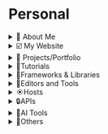 # Personal

<details>
  <summary>🚀 About Me</summary>

🔆Hi, I'm Ifeanyi, a dynamic and solutions-driven Cybersecurity Analyst and Enthusiast, and Cloud Engineer with a strong background in Software Engineering and Business Analysis. I’m passionate about securing cloud environments, protecting networks, applications and systems, and ensuring compliance with industry standards.

- [ ] 📌Cloud Software Engineering & Software Development
  - [ ] ⚡Designed scalable web applications using Python, Django, and REST APIs, ensuring high performance and security.
  - [ ] ⚡Built dynamic, user-centric interfaces with React, improving user experience across platforms.
  - [ ] ⚡Developed and maintained secure APIs with Django Rest Framework (DRF), Node.js, and Next.js.
- [ ] 📌Cybersecurity & SOC Experience
  - [ ] ⚡Conducted threat detection and incident response using Splunk and network monitoring tools.
  - [ ] ⚡Performed penetration testing with Nmap, Nessus, and Metasploit to assess system vulnerabilities.
  - [ ] ⚡Ensured compliance with NIST, MITRE ATT&CK, ISO 27001, and PCI-DSS frameworks.
  - [ ] ⚡Investigated digital evidence using forensic tools to identify security breaches.
  - [ ] ⚡Applied GRC principles to align security policies with organizational goals and maintain compliance.

</details>

<details>
  <summary>☑️ My Website</summary>

- [ ] [https://ifeanyiomeata.com/](https://ifeanyiomeata.com/)

</details>

<details>
  <summary>💼 Projects/Portfolio</summary>

- [ ] [AWS PROJECTS](https://github.com/omeatai/AWS-LABS-IFEANYI)
- [ ] [AZURE PROJECTS](https://github.com/omeatai/AZURE-LABS-IFEANYI)
- [ ] [DJANGO-BLOG-APP](https://github.com/omeatai/project-django-blog-app)
- [ ] [REACT-FIREBASE-TODO-APP](https://github.com/omeatai/project-firebase-todo-app)
- [ ] [NEXT-OPEN-WEATHER-APP](https://github.com/omeatai/project-open-weather-app)
- [ ] [REACT-CHATBOT-APP](https://github.com/omeatai/project-chatbot-API)
- [ ] [REACT-MOVIE-SEARCH-APP](https://github.com/omeatai/project-movie-search-app)
- [ ] [REACT-QR-CODE-GENERATOR-APP](https://github.com/omeatai/project-qrcode-generator)
- [ ] [NEXT-MY-PORTFOLIO-APP](https://github.com/omeatai/project-next-my-portfolio)
- [ ] [MERN-PROJECT-LIBRARY-TRACKER](https://github.com/omeatai/project-mern-library-tracker)
- [ ] [MERN-PROJECT-AUTH-REDUX-TOOLKIT-APP](https://github.com/omeatai/project-mern-auth-redux)

</details>

<details>
  <summary>📂Tutorials</summary>

- [ ] [CLOUD & AI TUTORIALS](https://github.com/omeatai/Personal/blob/main/Tutorials/cloud/README.md)
- [ ] [CYBERSECURITY & NETWORKING TUTORIALS](https://github.com/omeatai/Personal/blob/main/Tutorials/cyber/README.md)
- [ ] [LINUX & WINDOWS TUTORIALS](https://github.com/omeatai/Personal/blob/main/Tutorials/linux/README.md)
- [ ] [PYTHON/DJANGO TUTORIALS](https://github.com/omeatai/Personal/blob/main/Tutorials/python/README.md)
- [ ] [HTML & CSS TUTORIALS](https://github.com/omeatai/Personal/blob/main/Tutorials/html_css/README.md)
- [ ] [JS/REACT/RN/NEXT/NODE TUTORIALS](https://github.com/omeatai/Personal/blob/main/Tutorials/react/README.md)
- [ ] [JAVA/SPRING TUTORIALS](https://github.com/omeatai/Personal/blob/main/Tutorials/java/README.md)
- [ ] [OTHERS](https://github.com/omeatai/Personal/blob/main/Tutorials/src/README.md)

</details>

<details>
  <summary>🏀Frameworks & Libraries</summary>

- [ ] [REACT](https://react.dev/learn)
- [ ] [NEXTJS](https://nextjs.org/docs)
- [ ] [EXPRESS](https://expressjs.com/en/starter/installing.html)
- [ ] [DJANGO](https://www.djangoproject.com/)
- [ ] [DJANGO REST FRAMEWORK](https://www.django-rest-framework.org/)
- [ ] [DJANGO REST FRAMEWORK API](https://www.django-rest-framework.org/api-guide/)
- [ ] [DJANGO REST FRAMEWORK AUTH](https://www.django-rest-framework.org/api-guide/authentication/)
- [ ] [DJANGO REST FRAMEWORK PERMISSIONS](https://www.django-rest-framework.org/api-guide/permissions/)
- [ ] [DJANGO REST FRAMEWORK VIEWS](https://www.django-rest-framework.org/api-guide/viewsets/)
- [ ] [DJANGO CLASSES](https://ccbv.co.uk/)
- [ ] [LANGCHAIN](https://js.langchain.com/docs/integrations/vectorstores/)
- [ ] [LANGCHAIN-SUPABASE](https://js.langchain.com/docs/integrations/vectorstores/supabase)
- [ ] [W3SCHOOLS](https://www.w3schools.com/)
- [ ] [REACT BOOTSTRAP](https://react-bootstrap.github.io/getting-started/introduction/)
- [ ] [REACT STRAP](https://reactstrap.github.io/)
- [ ] [ANT DESIGN](https://ant.design/docs/react/introduce)
- [ ] [SHADCN](https://ui.shadcn.com/docs/installation)
- [ ] [MATERIAL UI](https://mui.com/material-ui/getting-started/installation/)
- [ ] [TAILWINDCSS](https://tailwindcss.com/docs/installation)
- [ ] [HEADLESS UI](https://headlessui.com/)
- [ ] [SEMANTIC UI](https://react.semantic-ui.com/usage)
- [ ] [SANITY.IO](https://www.sanity.io/docs/getting-started-with-sanity)
- [ ] [SANITY STUDIO](https://www.sanity.io/manage)
- [ ] [STRAPI](https://docs.strapi.io/dev-docs/intro)
- [ ] [STORYBOOK](https://storybook.js.org/docs/react/get-started/install/)
- [ ] [LODASH](https://lodash.com/docs/)
- [ ] [LOREM IPSUM](https://www.lipsum.com/)
- [ ] [VITE](https://vitejs.dev/)
- [ ] [PYTHON MODULE INDEX](https://docs.python.org/3/py-modindex.html)

</details>

<details>
  <summary>🔑Editors and Tools</summary>

- [ ] [REPLIT](https://replit.com/)
- [ ] [GLITCH](https://glitch.com/)
- [ ] [CODEPEN](https://codepen.io/)
- [ ] [CODESANDBOX](https://codesandbox.io/)
- [ ] [STACKBLITZ](https://stackblitz.com/)
- [ ] [PLAYCODE](https://playcode.io/)
- [ ] [STACKOVERFLOW](https://stackoverflow.com/)
- [ ] [DEV](https://dev.to/)
- [ ] [CONVERTCASE](https://convertcase.net/)
- [ ] [CANVA](https://www.canva.com/)
- [ ] [IPICCY](https://ipiccy.com/)
- [ ] [JSON VIEWER](https://codebeautify.org/jsonviewer)
- [ ] [JSON FORMATTER](https://jsonformatter.org/)
- [ ] [JSON EDITOR](https://jsoneditoronline.org/)
- [ ] [NotebookLM](https://notebooklm.google.com/)
- [ ] [Welcome to Compass](https://web.compass.lighthouselabs.ca/p/cyber/days/w04d3)
- [ ] [Huntr - Job Application Tracker & CRM](https://huntr.co/track/boards/670809c695f377004acaffe3/board)
- [ ] [SpiceWorks](https://on.spiceworks.com/tickets/open/1?sort=updated_at-desc)
- [ ] [ServiceNow - Now Learning](https://nowlearning.servicenow.com/lxp/en/pages/servicenow)
- [ ] [Haveibeenpwned: Check if your email has been compromised in a data breach](https://haveibeenpwned.com/)
- [ ] [Virus-Total Search](https://www.virustotal.com/gui/home/search)
- [ ] [VirusShare.com](https://virusshare.com/hashes)
- [ ] [Text to Visuals-Napkin AI](https://www.napkin.ai/)
- [ ] [PyPI · The Python Package Index](https://pypi.org/)

</details>

<details>
  <summary>☀️Hosts</summary>

- [ ] [VERCEL](https://vercel.com/dashboard)
- [ ] [NETLIFY](https://app.netlify.com/teams/omeatai/overview)
- [ ] [CPANEL](https://cpanel-p3.web-hosting.com/cpsess5287646472/frontend/jupiter/index.html?login=1&post_login=79973471504338)
- [ ] [NAMECHEAP](https://ap.www.namecheap.com/)
- [ ] [MONGODB ATLAS](https://cloud.mongodb.com/)
- [ ] [SUPABASE](https://supabase.com/dashboard/projects)
- [ ] [FIREBASE](https://firebase.google.com/)
- [ ] [IMGBB](https://anyi-o.imgbb.com/)

</details>

<details>
  <summary>🔒APIs</summary>

- [ ] [PUBLIC APIS 1](https://github.com/public-apis/public-apis#index)
- [ ] [PUBLIC APIS 2](https://github.com/n0shake/Public-APIs#sport)
- [ ] [THE DEV-FRIENDLY FOOTBALL API](https://www.football-data.org/)
- [ ] [RANDOM USER GENERATOR](https://randomuser.me/)[WWW](https://randomuser.me/api/)
- [ ] [RANDOM USERS](https://xsgames.co/randomusers/)
- [ ] [JSON PLACEHOLDER](https://jsonplaceholder.typicode.com/)
- [ ] [OPEN WEATHER MAP](https://openweathermap.org/api)
- [ ] [COIN MARKET CAP](https://coinmarketcap.com/api/)
- [ ] [NEWS API](https://newsapi.org/docs/get-started)
- [ ] [REST COUNTRIES](https://restcountries.com/)
- [ ] [COUNTRY FLAGS](https://restcountries.com/#flags)
- [ ] [COUNTRY CODES](https://restcountries.com/#country-codes)
- [ ] [COUNTRY CURRENCY](https://restcountries.com/#currency)
- [ ] [COUNTRY LANGUAGES](https://restcountries.com/#languages)
- [ ] [COUNTRY TIME ZONES](https://restcountries.com/#timezones)
- [ ] [COUNTRY POPULATION](https://restcountries.com/#population)

</details>

<details>
  <summary>🔲AI Tools</summary>

- [ ] [CHATGPT](https://chat.openai.com/)
- [ ] [PERPLEXITY AI](https://www.perplexity.ai/)
- [ ] [CLAUDE](https://claude.ai/)
- [ ] [POE](https://poe.com/)
- [ ] [ELEVENLABS](https://elevenlabs.io/speech-synthesis)
- [ ] [RUNWAYML](https://app.runwayml.com/)
- [ ] [DECOHERENCE.CO](https://app.decoherence.co/stablevideo)
- [ ] [GETIMG.AI](https://getimg.ai/)
- [ ] [SUNO AI](https://app.suno.ai/)

</details>

<details>
  <summary>🥪Others</summary>

- [ ] [x-react-ecommerce](https://github.com/omeatai/Personal/tree/main/Others/x-react-ecommerce)
- [ ] [video-streamer-pro](https://github.com/omeatai/Personal/tree/main/Others/video-streamer-pro)
- [ ] [django-api-recipe-app](https://github.com/omeatai/Personal/tree/main/Others/django-api-recipe-app)
- [ ] [azure-commands](https://github.com/omeatai/Personal/tree/main/Others/azure-commands)
- [ ] [avgee](https://github.com/omeatai/Personal/tree/main/Others/avgee)

</details>
